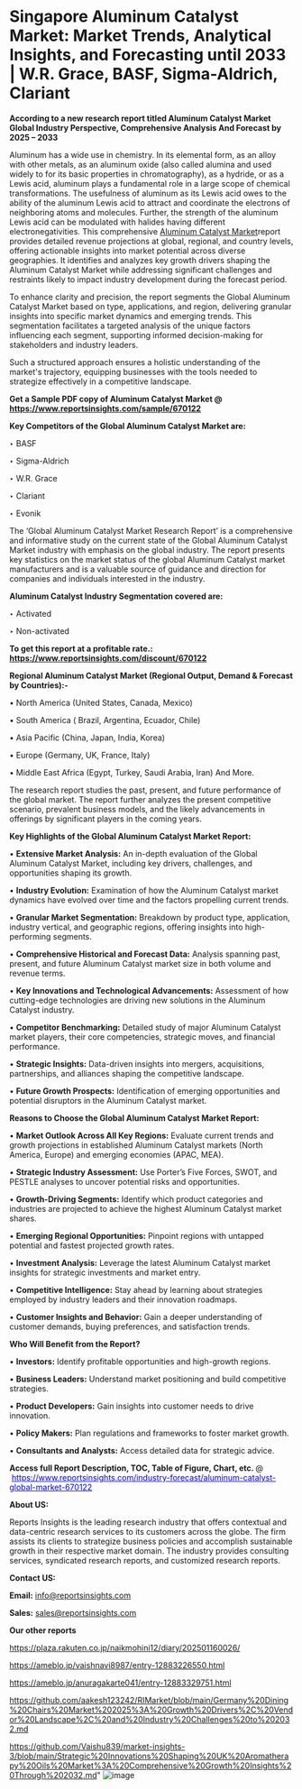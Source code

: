 # Singapore Aluminum Catalyst Market: Market Trends, Analytical Insights, and Forecasting until 2033 | W.R. Grace, BASF, Sigma-Aldrich, Clariant

<strong>According to a new research report titled Aluminum Catalyst Market Global Industry Perspective, Comprehensive Analysis And Forecast by 2025 – 2033</strong>

Aluminum has a wide use in chemistry. In its elemental form, as an alloy with other metals, as an aluminum oxide (also called alumina and used widely to for its basic properties in chromatography), as a hydride, or as a Lewis acid, aluminum plays a fundamental role in a large scope of chemical transformations. The usefulness of aluminum as its Lewis acid owes to the ability of the aluminum Lewis acid to attract and coordinate the electrons of neighboring atoms and molecules. Further, the strength of the aluminum Lewis acid can be modulated with halides having different electronegativities. This comprehensive <a href=https://www.reportsinsights.com/sample/670122>Aluminum Catalyst Market</a>report provides detailed revenue projections at global, regional, and country levels, offering actionable insights into market potential across diverse geographies. It identifies and analyzes key growth drivers shaping the Aluminum Catalyst Market while addressing significant challenges and restraints likely to impact industry development during the forecast period.

To enhance clarity and precision, the report segments the Global Aluminum Catalyst Market based on type, applications, and region, delivering granular insights into specific market dynamics and emerging trends. This segmentation facilitates a targeted analysis of the unique factors influencing each segment, supporting informed decision-making for stakeholders and industry leaders.

Such a structured approach ensures a holistic understanding of the market's trajectory, equipping businesses with the tools needed to strategize effectively in a competitive landscape.

<strong>Get a Sample PDF copy of Aluminum Catalyst Market </strong><strong>@<a href=https://www.reportsinsights.com/sample/670122 style=color:#0000ff;> https://www.reportsinsights.com/sample/670122</a></strong></font>

<strong>Key Competitors of the Global Aluminum Catalyst Market are:</strong>

‣ BASF

‣ Sigma-Aldrich

‣ W.R. Grace

‣ Clariant

‣ Evonik

The ‘Global Aluminum Catalyst Market Research Report’ is a comprehensive and informative study on the current state of the Global Aluminum Catalyst Market industry with emphasis on the global industry. The report presents key statistics on the market status of the global Aluminum Catalyst market manufacturers and is a valuable source of guidance and direction for companies and individuals interested in the industry.

<strong>Aluminum Catalyst Industry Segmentation covered are:</strong>

‣ Activated

‣ Non-activated

<strong>To get this report at a profitable rate.: <a href=https://www.reportsinsights.com/discount/670122 style=color:#0000ff;>https://www.reportsinsights.com/discount/670122</a></strong></font>

<strong>Regional Aluminum Catalyst Market (Regional Output, Demand &amp; Forecast by Countries):-</strong>

• North America (United States, Canada, Mexico)

• South America ( Brazil, Argentina, Ecuador, Chile)

• Asia Pacific (China, Japan, India, Korea)

• Europe (Germany, UK, France, Italy)

• Middle East Africa (Egypt, Turkey, Saudi Arabia, Iran) And More.

The research report studies the past, present, and future performance of the global market. The report further analyzes the present competitive scenario, prevalent business models, and the likely advancements in offerings by significant players in the coming years.

<strong>Key Highlights of the Global Aluminum Catalyst Market Report:</strong>

• <strong>Extensive Market Analysis:</strong> An in-depth evaluation of the Global Aluminum Catalyst Market, including key drivers, challenges, and opportunities shaping its growth.

• <strong>Industry Evolution:</strong> Examination of how the Aluminum Catalyst market dynamics have evolved over time and the factors propelling current trends.

• <strong>Granular Market Segmentation:</strong> Breakdown by product type, application, industry vertical, and geographic regions, offering insights into high-performing segments.

• <strong>Comprehensive Historical and Forecast Data:</strong> Analysis spanning past, present, and future Aluminum Catalyst market size in both volume and revenue terms.

• <strong>Key Innovations and Technological Advancements:</strong> Assessment of how cutting-edge technologies are driving new solutions in the Aluminum Catalyst industry.

• <strong>Competitor Benchmarking:</strong> Detailed study of major Aluminum Catalyst market players, their core competencies, strategic moves, and financial performance.

• <strong>Strategic Insights:</strong> Data-driven insights into mergers, acquisitions, partnerships, and alliances shaping the competitive landscape.

• <strong>Future Growth Prospects:</strong> Identification of emerging opportunities and potential disruptors in the Aluminum Catalyst market.

<strong>Reasons to Choose the Global Aluminum Catalyst Market Report:</strong>

• <strong>Market Outlook Across All Key Regions:</strong> Evaluate current trends and growth projections in established Aluminum Catalyst markets (North America, Europe) and emerging economies (APAC, MEA).

• <strong>Strategic Industry Assessment:</strong> Use Porter’s Five Forces, SWOT, and PESTLE analyses to uncover potential risks and opportunities.

• <strong>Growth-Driving Segments:</strong> Identify which product categories and industries are projected to achieve the highest Aluminum Catalyst market shares.

• <strong>Emerging Regional Opportunities:</strong> Pinpoint regions with untapped potential and fastest projected growth rates.

• <strong>Investment Analysis:</strong> Leverage the latest Aluminum Catalyst market insights for strategic investments and market entry.

• <strong>Competitive Intelligence:</strong> Stay ahead by learning about strategies employed by industry leaders and their innovation roadmaps.

• <strong>Customer Insights and Behavior:</strong> Gain a deeper understanding of customer demands, buying preferences, and satisfaction trends.

<strong>Who Will Benefit from the Report?</strong>

• <strong>Investors:</strong> Identify profitable opportunities and high-growth regions.

• <strong>Business Leaders:</strong> Understand market positioning and build competitive strategies.

• <strong>Product Developers:</strong> Gain insights into customer needs to drive innovation.

• <strong>Policy Makers:</strong> Plan regulations and frameworks to foster market growth.

• <strong>Consultants and Analysts:</strong> Access detailed data for strategic advice.
</ul>
<strong>Access full Report Description, TOC, Table of Figure, Chart, etc. </strong>@  <a href=https://www.reportsinsights.com/industry-forecast/aluminum-catalyst-global-market-670122 style=color:#0000ff;>https://www.reportsinsights.com/industry-forecast/aluminum-catalyst-global-market-670122</a></font>

<strong><strong>About US</strong>:</strong>

Reports Insights is the leading research industry that offers contextual and data-centric research services to its customers across the globe. The firm assists its clients to strategize business policies and accomplish sustainable growth in their respective market domain. The industry provides consulting services, syndicated research reports, and customized research reports.

<strong>Contact US:</strong>

<p class=""""><b>Email:</b> <a href=mailto:info@reportsinsights.com>info@reportsinsights.com</a></p>
<p class=""""><b>Sales:</b> <a href=mailto:sales@reportsinsights.com>sales@reportsinsights.com</a></p>

<strong>Our other reports</strong>

<a href=https://plaza.rakuten.co.jp/naikmohini12/diary/202501160026/>https://plaza.rakuten.co.jp/naikmohini12/diary/202501160026/</a>

<a href=https://ameblo.jp/vaishnavi8987/entry-12883226550.html>https://ameblo.jp/vaishnavi8987/entry-12883226550.html</a>

<a href=https://ameblo.jp/anuragakarte041/entry-12883329751.html>https://ameblo.jp/anuragakarte041/entry-12883329751.html</a>

<a href=https://github.com/aakesh123242/RIMarket/blob/main/Germany%20Dining%20Chairs%20Market%202025%3A%20Growth%20Drivers%2C%20Vendor%20Landscape%2C%20and%20Industry%20Challenges%20to%202032.md>https://github.com/aakesh123242/RIMarket/blob/main/Germany%20Dining%20Chairs%20Market%202025%3A%20Growth%20Drivers%2C%20Vendor%20Landscape%2C%20and%20Industry%20Challenges%20to%202032.md</a>

<a href=https://github.com/Vaishu839/market-insights-3/blob/main/Strategic%20Innovations%20Shaping%20UK%20Aromatherapy%20Oils%20Market%3A%20Comprehensive%20Growth%20Insights%20Through%202032.md>https://github.com/Vaishu839/market-insights-3/blob/main/Strategic%20Innovations%20Shaping%20UK%20Aromatherapy%20Oils%20Market%3A%20Comprehensive%20Growth%20Insights%20Through%202032.md</a>"
![image](https://github.com/user-attachments/assets/acec2c0d-e3a1-44b2-9e7d-77e1ba319545)
